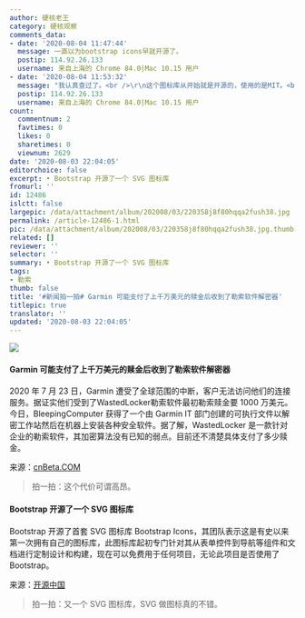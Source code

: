 ```yaml
---
author: 硬核老王
category: 硬核观察
comments_data:
- date: '2020-08-04 11:47:44'
  message: 一直以为bootstrap icons早就开源了。
  postip: 114.92.26.133
  username: 来自上海的 Chrome 84.0|Mac 10.15 用户
- date: '2020-08-04 11:53:32'
  message: "我认真查过了。<br />\r\n这个图标库从开始就是开源的，使用的是MIT。<br />\r\n最近也没什么新闻。<br />\r\n应该是OSChina自己开心写的新闻。"
  postip: 114.92.26.133
  username: 来自上海的 Chrome 84.0|Mac 10.15 用户
count:
  commentnum: 2
  favtimes: 0
  likes: 0
  sharetimes: 0
  viewnum: 2629
date: '2020-08-03 22:04:05'
editorchoice: false
excerpt: • Bootstrap 开源了一个 SVG 图标库
fromurl: ''
id: 12486
islctt: false
largepic: /data/attachment/album/202008/03/220358j8f80hqqa2fush38.jpg
permalink: /article-12486-1.html
pic: /data/attachment/album/202008/03/220358j8f80hqqa2fush38.jpg.thumb.jpg
related: []
reviewer: ''
selector: ''
summary: • Bootstrap 开源了一个 SVG 图标库
tags:
- 勒索
thumb: false
title: '#新闻拍一拍# Garmin 可能支付了上千万美元的赎金后收到了勒索软件解密器'
titlepic: true
translator: ''
updated: '2020-08-03 22:04:05'
---
```


![](/data/attachment/album/202008/03/220358j8f80hqqa2fush38.jpg)


#### Garmin 可能支付了上千万美元的赎金后收到了勒索软件解密器


2020 年 7 月 23 日，Garmin 遭受了全球范围的中断，客户无法访问他们的连接服务。据证实他们受到了WastedLocker勒索软件最初勒索赎金要 1000 万美元。今日，BleepingComputer 获得了一个由 Garmin IT 部门创建的可执行文件以解密工作站然后在机器上安装各种安全软件。据了解，WastedLocker 是一款针对企业的勒索软件，其加密算法没有已知的弱点。目前还不清楚具体支付了多少赎金。


来源：[cnBeta.COM](https://www.cnbeta.com/articles/tech/1011045.htm)



> 
> 拍一拍：这个代价可谓高昂。
> 
> 
> 


#### Bootstrap 开源了一个 SVG 图标库


Bootstrap 开源了首套 SVG 图标库 Bootstrap Icons，其团队表示这是有史以来第一次拥有自己的图标库，此图标库起初专门针对其从表单控件到导航等组件和文档进行定制设计和构建，现在可以免费用于任何项目，无论此项目是否使用了 Bootstrap。


来源：[开源中国](https://www.oschina.net/news/117616/open-source-svg-icon-library-for-bootstrap)



> 
> 拍一拍：又一个 SVG 图标库，SVG 做图标真的不错。
> 
> 
>